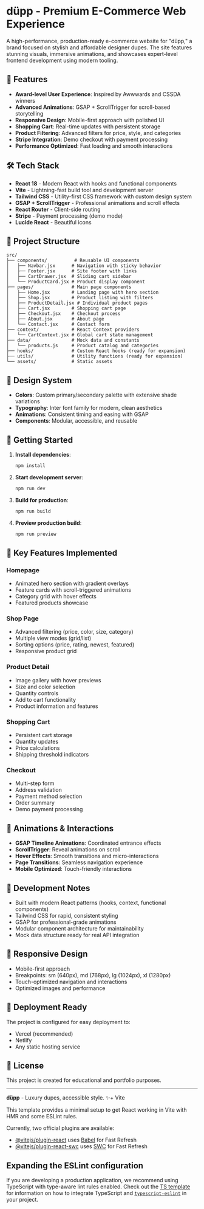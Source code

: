 # düpp - Premium E-Commerce Web Experience

A high-performance, production-ready e-commerce website for "düpp," a brand focused on stylish and affordable designer dupes. The site features stunning visuals, immersive animations, and showcases expert-level frontend development using modern tooling.

## 🚀 Features

- **Award-level User Experience**: Inspired by Awwwards and CSSDA winners
- **Advanced Animations**: GSAP + ScrollTrigger for scroll-based storytelling
- **Responsive Design**: Mobile-first approach with polished UI
- **Shopping Cart**: Real-time updates with persistent storage
- **Product Filtering**: Advanced filters for price, style, and categories
- **Stripe Integration**: Demo checkout with payment processing
- **Performance Optimized**: Fast loading and smooth interactions

## 🛠 Tech Stack

- **React 18** - Modern React with hooks and functional components
- **Vite** - Lightning-fast build tool and development server
- **Tailwind CSS** - Utility-first CSS framework with custom design system
- **GSAP + ScrollTrigger** - Professional animations and scroll effects
- **React Router** - Client-side routing
- **Stripe** - Payment processing (demo mode)
- **Lucide React** - Beautiful icons

## 📁 Project Structure

```
src/
├── components/          # Reusable UI components
│   ├── Navbar.jsx      # Navigation with sticky behavior
│   ├── Footer.jsx      # Site footer with links
│   ├── CartDrawer.jsx  # Sliding cart sidebar
│   └── ProductCard.jsx # Product display component
├── pages/              # Main page components
│   ├── Home.jsx        # Landing page with hero section
│   ├── Shop.jsx        # Product listing with filters
│   ├── ProductDetail.jsx # Individual product pages
│   ├── Cart.jsx        # Shopping cart page
│   ├── Checkout.jsx    # Checkout process
│   ├── About.jsx       # About page
│   └── Contact.jsx     # Contact form
├── context/            # React Context providers
│   └── CartContext.jsx # Global cart state management
├── data/               # Mock data and constants
│   └── products.js     # Product catalog and categories
├── hooks/              # Custom React hooks (ready for expansion)
├── utils/              # Utility functions (ready for expansion)
└── assets/             # Static assets
```

## 🎨 Design System

- **Colors**: Custom primary/secondary palette with extensive shade variations
- **Typography**: Inter font family for modern, clean aesthetics
- **Animations**: Consistent timing and easing with GSAP
- **Components**: Modular, accessible, and reusable

## 🚀 Getting Started

1. **Install dependencies**:

   ```bash
   npm install
   ```

2. **Start development server**:

   ```bash
   npm run dev
   ```

3. **Build for production**:

   ```bash
   npm run build
   ```

4. **Preview production build**:
   ```bash
   npm run preview
   ```

## 🎯 Key Features Implemented

### Homepage

- Animated hero section with gradient overlays
- Feature cards with scroll-triggered animations
- Category grid with hover effects
- Featured products showcase

### Shop Page

- Advanced filtering (price, color, size, category)
- Multiple view modes (grid/list)
- Sorting options (price, rating, newest, featured)
- Responsive product grid

### Product Detail

- Image gallery with hover previews
- Size and color selection
- Quantity controls
- Add to cart functionality
- Product information and features

### Shopping Cart

- Persistent cart storage
- Quantity updates
- Price calculations
- Shipping threshold indicators

### Checkout

- Multi-step form
- Address validation
- Payment method selection
- Order summary
- Demo payment processing

## 🎨 Animations & Interactions

- **GSAP Timeline Animations**: Coordinated entrance effects
- **ScrollTrigger**: Reveal animations on scroll
- **Hover Effects**: Smooth transitions and micro-interactions
- **Page Transitions**: Seamless navigation experience
- **Mobile Optimized**: Touch-friendly interactions

## 🔧 Development Notes

- Built with modern React patterns (hooks, context, functional components)
- Tailwind CSS for rapid, consistent styling
- GSAP for professional-grade animations
- Modular component architecture for maintainability
- Mock data structure ready for real API integration

## 📱 Responsive Design

- Mobile-first approach
- Breakpoints: sm (640px), md (768px), lg (1024px), xl (1280px)
- Touch-optimized navigation and interactions
- Optimized images and performance

## 🚀 Deployment Ready

The project is configured for easy deployment to:

- Vercel (recommended)
- Netlify
- Any static hosting service

## 📄 License

This project is created for educational and portfolio purposes.

---

**düpp** - Luxury dupes, accessible style. ✨+ Vite

This template provides a minimal setup to get React working in Vite with HMR and some ESLint rules.

Currently, two official plugins are available:

- [@vitejs/plugin-react](https://github.com/vitejs/vite-plugin-react/blob/main/packages/plugin-react) uses [Babel](https://babeljs.io/) for Fast Refresh
- [@vitejs/plugin-react-swc](https://github.com/vitejs/vite-plugin-react/blob/main/packages/plugin-react-swc) uses [SWC](https://swc.rs/) for Fast Refresh

## Expanding the ESLint configuration

If you are developing a production application, we recommend using TypeScript with type-aware lint rules enabled. Check out the [TS template](https://github.com/vitejs/vite/tree/main/packages/create-vite/template-react-ts) for information on how to integrate TypeScript and [`typescript-eslint`](https://typescript-eslint.io) in your project.
